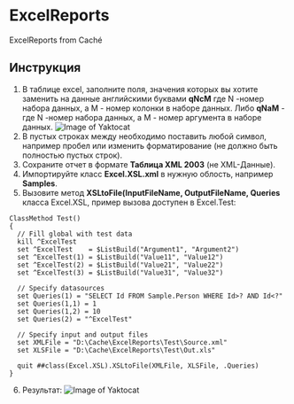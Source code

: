 # ExcelReports
ExcelReports from Caché
## Инструкция

1. В таблице excel, заполните поля, значения которых вы хотите заменить на данные английскими буквами **qNcM** где N -номер набора данных, а M - номер колонки в наборе данных. Либо **qNaM** - где N -номер набора данных, а M - номер аргумента в наборе данных.
![Image of Yaktocat](http://savepic.ru/14518749.jpg)
2. В пустых строках между необходимо поставить любой символ, например пробел или изменить форматирование (не должно быть полностью пустых строк). 
3. Сохраните отчет в формате **Таблица XML 2003** (не XML-Данные).
4. Импортируйте класс **Excel.XSL.xml** в нужную облость, например **Samples**. 
5. Вызовите метод **XSLtoFile(InputFileName, OutputFileName, Queries** класса Excel.XSL, пример вызова доступен в Excel.Test:
  ```
ClassMethod Test()
{
	// Fill global with test data
	kill ^ExcelTest
	set ^ExcelTest    = $ListBuild("Argument1", "Argument2")
	set ^ExcelTest(1) = $ListBuild("Value11", "Value12")
	set ^ExcelTest(2) = $ListBuild("Value21", "Value22")
	set ^ExcelTest(3) = $ListBuild("Value31", "Value32")
	
	// Specify datasources
	set Queries(1) = "SELECT Id FROM Sample.Person WHERE Id>? AND Id<?"
	set Queries(1,1) = 1
	set Queries(1,2) = 10
	set Queries(2) = "^ExcelTest"
	
	// Specify input and output files
	set XMLFile = "D:\Cache\ExcelReports\Test\Source.xml"
	set XLSFile = "D:\Cache\ExcelReports\Test\Out.xls"
	
	quit ##class(Excel.XSL).XSLtoFile(XMLFile, XLSFile, .Queries)
}
  ```
  
  6. Результат:
  ![Image of Yaktocat](http://savepic.ru/14494195.jpg)
